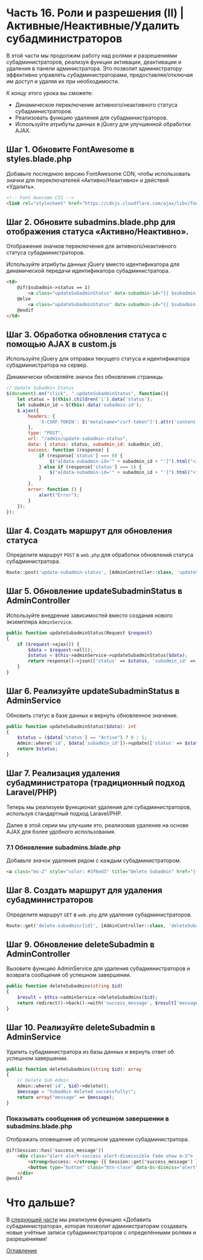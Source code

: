# Часть 16. Роли и разрешения (II) | Активные/Неактивные/Удалить субадминистраторов
В этой части мы продолжим работу над ролями и разрешениями субадминистраторов, реализуя функции активации, деактивации и удаления в панели администратора. Это позволит администратору эффективно управлять субадминистраторами, предоставляя/отключая им доступ и удаляя их при необходимости.

К концу этого урока вы сможете:
- Динамическое переключение активного/неактивного статуса субадминистраторов.
- Реализовать функцию удаления для субадминистраторов.
- Используйте атрибуты данных в jQuery для улучшенной обработки AJAX.
## Шаг 1. Обновите FontAwesome в styles.blade.php
Добавьте последнюю версию FontAwesome CDN, чтобы использовать значки для переключателей «Активно/Неактивно» и действий «Удалить».
```html
<!-- Font Awesome CSS -->
<link rel="stylesheet" href="https://cdnjs.cloudflare.com/ajax/libs/font-awesome/6.4.2/css/all.min.css">
```
## Шаг 2. Обновите subadmins.blade.php для отображения статуса «Активно/Неактивно».
Отображение значков переключения для активного/неактивного статуса субадминистраторов.

Используйте атрибуты данных jQuery вместо идентификатора для динамической передачи идентификатора субадминистратора.
```html
<td>
    @if($subadmin->status == 1)
        <a class="updateSubadminStatus" data-subadmin-id="{{ $subadmin->id }}" style="color: #3f6ed3" href="javascript:void(0)"><i class="fas fa-toggle-on" data-status="Active"></i></a>
    @else
        <a class="updateSubadminStatus" data-subadmin-id="{{ $subadmin->id }}" style="color: gray" href="javascript:void(0)"><i class="fas fa-toggle-off" data-status="Inactive"></i></a>
    @endif
</td>
```
## Шаг 3. Обработка обновления статуса с помощью AJAX в custom.js
Используйте jQuery для отправки текущего статуса и идентификатора субадминистратора на сервер.

Динамически обновляйте значок без обновления страницы.
```js
// Update Subadmin Status
$(document).on("click", ".updateSubadminStatus", function(){
    let status = $(this).children('i').data('status');
    let subadmin_id = $(this).data('subadmin-id');
    $.ajax({
        headers: {
            'X-CSRF-TOKEN': $('meta[name="csrf-token"]').attr('content')
        },
        type: "POST",
        url: "/admin/update-subadmin-status",
        data: { status: status, subadmin_id: subadmin_id},
        success: function (response) {
            if (response['status'] === 0) {
                $("a[data-subadmin-id='" + subadmin_id + "']").html("<i class='fa fa-toggle-off' style='color: gray' data-status='Inctive'></i>");
            } else if (response['status'] === 1) {
                $("a[data-subadmin-id='" + subadmin_id + "']").html("<i class='fa fa-toggle-on' style='color: #3f6ed3' data-status='Active'></i>");
            }
        },
        error: function () {
            alert("Error");
        }
    });
});
```
## Шаг 4. Создать маршрут для обновления статуса
Определите маршрут ```POST``` в ```web.php``` для обработки обновлений статуса субадминистратора.
```php
Route::post('update-subadmin-status', [AdminController::class, 'updateSubadminStatus']);
```
## Шаг 5. Обновление updateSubadminStatus в AdminController
Используйте внедрение зависимостей вместо создания нового экземпляра ```AdminService```.
```php
public function updateSubadminStatus(Request $request)
{
    if ($request->ajax()) {
        $data = $request->all();
        $status = $this->adminService->updateSubadminStatus($data);
        return response()->json(['status' => $status, 'subadmin_id' => $data['subadmin_id']]);
    }
}
```
## Шаг 6. Реализуйте updateSubadminStatus в AdminService
Обновить статус в базе данных и вернуть обновленное значение.
```php
public function updateSubadminStatus($data): int
{
    $status = ($data['status'] == "Active") ? 0 : 1;
    Admin::where('id', $data['subadmin_id'])->update(['status' => $status]);
    return $status;
}
```
## Шаг 7. Реализация удаления субадминистратора (традиционный подход Laravel/PHP)
Теперь мы реализуем функционал удаления для субадминистраторов, используя стандартный подход Laravel/PHP.

Далее в этой серии мы улучшим это, реализовав удаление на основе AJAX для более удобного использования.
### 7.1 Обновление subadmins.blade.php
Добавьте значок удаления рядом с каждым субадминистратором.
```html
<a class="ms-2" style="color: #3f6ed3" title="Delete Subadmin" href="{{ url('admin/delete-subadmin/' . $subadmin->id) }}"><i class="fas fa-trash"></i></a>
```
## Шаг 8. Создать маршрут для удаления субадминистраторов
Определите маршрут ```GET``` в ```web.php``` для удаления субадминистраторов.
```php
Route::get('delete-subadmin/{id}', [AdminController::class, 'deleteSubadmin']);
```
## Шаг 9. Обновление deleteSubadmin в AdminController
Вызовите функцию AdminService для удаления субадминистраторов и возврата сообщения об успешном завершении.
```php
public function deleteSubadmins(string $id)
{
    $result = $this->adminService->deleteSubadmins($id);
    return redirect()->back()->with('success_message', $result['message']);
}
```
## Шаг 10. Реализуйте deleteSubadmin в AdminService
Удалить субадминистратора из базы данных и вернуть ответ об успешном завершении.
```php
public function deleteSubadmins(string $id): array
{
    // Delete Sub Admin
    Admin::where('id', $id)->delete();
    $message = "Subadmin deleted successfully!";
    return array("message" => $message);
}
```
### Показывать сообщения об успешном завершении в subadmins.blade.php
Отображать оповещение об успешном удалении субадминистратора.
```html
@if(Session::has('success_message'))
    <div class="alert alert-success alert-dismissible fade show m-3">
        <strong>Success: </strong> {{ Session::get('success_message') }}
        <button type="button" class="btn-close" data-bs-dismiss="alert" aria-label="Close"></button>
    </div>
@endif
```
# Что дальше?
В [следующей части](17.md) мы реализуем функцию «Добавить субадминистратора», которая позволит администраторам создавать новые учётные записи субадминистраторов с определёнными ролями и разрешениями!

[Оглавление](../README.md)
